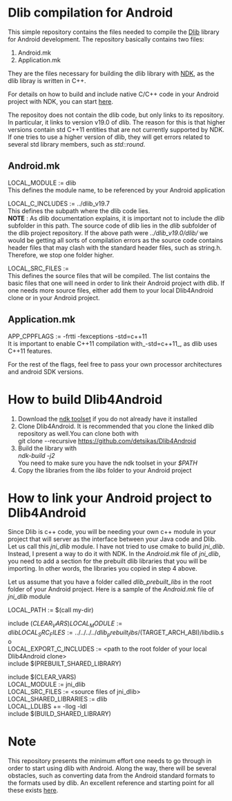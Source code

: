 # Dlib compilation for Android #
This simple repository contains the files needed to compile the [Dlib](http://dlib.net/) library for Android development. The repository
basically contains two files:
1. Android.mk
2. Application.mk

They are the files necessary for building the dlib library with [NDK](https://developer.android.com/ndk/index.html), as the dlib libray
is written in C++.

For details on how to build and include native C/C++ code in your Android project with NDK, you can start [here](https://developer.android.com/ndk/guides/build.html).

The repositoy does not contain the dlib code, but only links to its repository. In particular, it links to version v19.0 of dlib.
The reason for this is that higher versions contain std C++11 entities that are not currently supported by NDK. If one tries to use a higher
version of dlib, they will get errors related to several std library members, such as _std::round_.

## Android.mk ##
LOCAL_MODULE     := dlib  
This defines the module name, to be referenced by your Android application

LOCAL_C_INCLUDES := ../dlib_v19.7  
This defines the subpath where the dlib code lies.  
**NOTE** : As dlib documentation explains, it is important not to include the _dlib_ subfolder in this path. The source code of dlib lies
in the _dlib_ subfolder of the dlib project repository. If the above path were _../dlib_v19.0/dlib/_ we would be getting all sorts
of compilation errors as the source code contains header files that may clash with the standard header files, such as string.h. Therefore, 
we stop one folder higher.

LOCAL_SRC_FILES  :=  
This defines the source files that will be compiled. The list contains the basic files that one will need in order to link their Android 
project with dlib. If one needs more source files, either add them to your local Dlib4Android clone or in your Android project.

## Application.mk ##
APP_CPPFLAGS := -frtti -fexceptions -std=c++11  
It is important to enable C++11 compilation with_-std=c++11_, as dlib uses C++11 features.

For the rest of the flags, feel free to pass your own processor architectures and android SDK versions.
# How to build Dlib4Android #
1. Download the [ndk toolset](https://developer.android.com/ndk/downloads/index.html) if you do not already have it installed
2. Clone Dlib4Android. It is recommended that you clone the linked dlib repository as well.You can clone both with  
git clone --recursive https://github.com/detsikas/Dlib4Android
3. Build the library with  
_ndk-build -j2_   
You need to make sure you have the ndk toolset in your _$PATH_
4. Copy the libraries from the _libs_ folder to your Android project

# How to link your Android project to Dlib4Android #
Since Dlib is c++ code, you will be needing your own c++ module in your project that will server as the interface between your Java code and Dlib. Let us call this _jni_dlib_ module. I have not tried to use cmake to build _jni_dlib_. Instead, I present a way to do it with NDK. In the _Android.mk_ file of _jni_dlib_, you need to add a section for the prebuilt dlib libraries that you will be importing. In other words, the libraries you copied in step 4 above.

Let us assume that you have a folder called _dlib_prebuilt_libs_ in the root folder of your Android project. Here is a sample of the _Android.mk_ file of _jni_dlib_ module


LOCAL_PATH := $(call my-dir)

include $(CLEAR_VARS)  
LOCAL_MODULE     := dlib  
LOCAL_SRC_FILES  := ../../../../dlib_prebuilt_libs/$(TARGET_ARCH_ABI)/libdlib.so  
LOCAL_EXPORT_C_INCLUDES := \<path to the root folder of your local Dlib4Android clone\>  
include $(PREBUILT_SHARED_LIBRARY)  

include $(CLEAR_VARS)  
LOCAL_MODULE    := jni_dlib  
LOCAL_SRC_FILES := \<source files of jni_dlib\>  
LOCAL_SHARED_LIBRARIES := dlib  
LOCAL_LDLIBS +=  -llog -ldl  
include $(BUILD_SHARED_LIBRARY)
# Note #
This repository presents the minimum effort one needs to go through in order to start using dlib with Android. Along the way, there will be several obstacles, such as converting data from the Android standard formats to the formats used by dlib. An excellent reference and starting point for all these exists [here](https://github.com/tzutalin/dlib-android).
